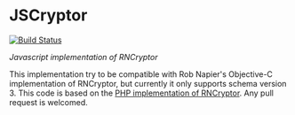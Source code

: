 JSCryptor
=========

[![Build Status](https://travis-ci.org/chesstrian/JSCryptor.svg?branch=master)](https://travis-ci.org/chesstrian/JSCryptor)

*Javascript implementation of RNCryptor*

This implementation try to be compatible with Rob Napier's Objective-C implementation of RNCryptor, but currently it only supports schema version 3.
This code is based on the [PHP implementation of RNCryptor](https://github.com/RNCryptor/RNCryptor-php). Any pull request is welcomed.
